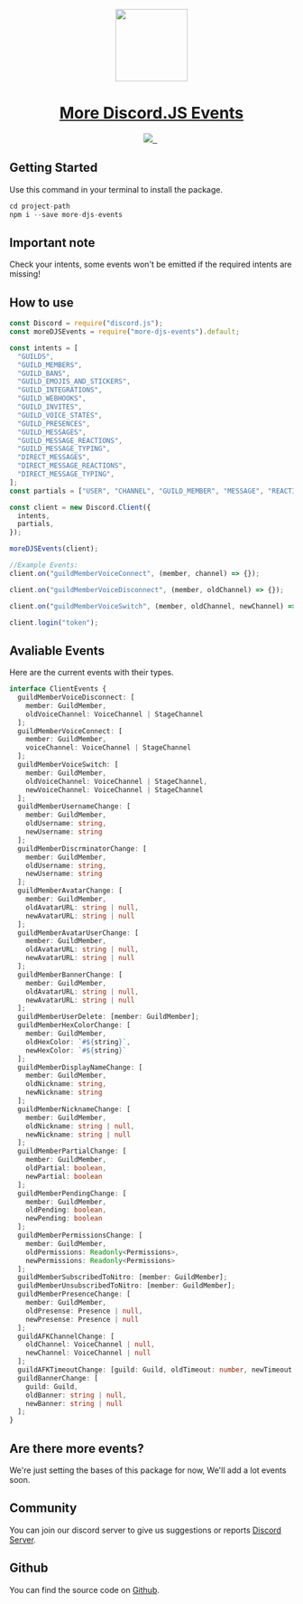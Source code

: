<p align="center">
  <a href="https://github.com/subhiashraf912/additional-discord-events">
    <img src="https://cdn.discordapp.com/attachments/900321704289656872/913816621724876820/Comp_1_00000.png" height="128">
    <h1 align="center">More Discord.JS Events</h1>
  </a>
</p>

<p align="center">
  <a aria-label="More Discord.JS Events logo" href="https://github.com/subhiashraf912/additional-discord-events">
    <img src="https://img.shields.io/badge/Made%20Tracker-Made%20By%20Aze-000?style=for-the-badge&logo=discord">
  </a>
  <a aria-label="ES Version" href="https://www.ecma-international.org/">
    <img alt="" src="https://img.shields.io/badge/ES%20Version-2015-000?style=for-the-badge&logo=javascript">
  </a>
  <a aria-label="License">
    <img alt="" src="https://img.shields.io/npm/l/next.svg?style=for-the-badge&labelColor=000000">
  </a>
  <a aria-label="Join the community on Discord" href="https://discord.gg/nQ55ZUSavA">
    <img alt="" src="https://img.shields.io/badge/Join%20the%20community-blueviolet.svg?style=for-the-badge&logo=discord&labelColor=000000&logoWidth=20">
  </a>
</p>

## Getting Started

Use this command in your terminal to install the package.

```js
cd project-path
npm i --save more-djs-events
```

## Important note

Check your intents, some events won't be emitted if the required intents are missing!

## How to use

```js
const Discord = require("discord.js");
const moreDJSEvents = require("more-djs-events").default;

const intents = [
  "GUILDS",
  "GUILD_MEMBERS",
  "GUILD_BANS",
  "GUILD_EMOJIS_AND_STICKERS",
  "GUILD_INTEGRATIONS",
  "GUILD_WEBHOOKS",
  "GUILD_INVITES",
  "GUILD_VOICE_STATES",
  "GUILD_PRESENCES",
  "GUILD_MESSAGES",
  "GUILD_MESSAGE_REACTIONS",
  "GUILD_MESSAGE_TYPING",
  "DIRECT_MESSAGES",
  "DIRECT_MESSAGE_REACTIONS",
  "DIRECT_MESSAGE_TYPING",
];
const partials = ["USER", "CHANNEL", "GUILD_MEMBER", "MESSAGE", "REACTION"];

const client = new Discord.Client({
  intents,
  partials,
});

moreDJSEvents(client);

//Example Events:
client.on("guildMemberVoiceConnect", (member, channel) => {});

client.on("guildMemberVoiceDisconnect", (member, oldChannel) => {});

client.on("guildMemberVoiceSwitch", (member, oldChannel, newChannel) => {});

client.login("token");
```

## Avaliable Events

Here are the current events with their types.

```ts
interface ClientEvents {
  guildMemberVoiceDisconnect: [
    member: GuildMember,
    oldVoiceChannel: VoiceChannel | StageChannel
  ];
  guildMemberVoiceConnect: [
    member: GuildMember,
    voiceChannel: VoiceChannel | StageChannel
  ];
  guildMemberVoiceSwitch: [
    member: GuildMember,
    oldVoiceChannel: VoiceChannel | StageChannel,
    newVoiceChannel: VoiceChannel | StageChannel
  ];
  guildMemberUsernameChange: [
    member: GuildMember,
    oldUsername: string,
    newUsername: string
  ];
  guildMemberDiscrminatorChange: [
    member: GuildMember,
    oldUsername: string,
    newUsername: string
  ];
  guildMemberAvatarChange: [
    member: GuildMember,
    oldAvatarURL: string | null,
    newAvatarURL: string | null
  ];
  guildMemberAvatarUserChange: [
    member: GuildMember,
    oldAvatarURL: string | null,
    newAvatarURL: string | null
  ];
  guildMemberBannerChange: [
    member: GuildMember,
    oldAvatarURL: string | null,
    newAvatarURL: string | null
  ];
  guildMemberUserDelete: [member: GuildMember];
  guildMemberHexColorChange: [
    member: GuildMember,
    oldHexColor: `#${string}`,
    newHexColor: `#${string}`
  ];
  guildMemberDisplayNameChange: [
    member: GuildMember,
    oldNickname: string,
    newNickname: string
  ];
  guildMemberNicknameChange: [
    member: GuildMember,
    oldNickname: string | null,
    newNickname: string | null
  ];
  guildMemberPartialChange: [
    member: GuildMember,
    oldPartial: boolean,
    newPartial: boolean
  ];
  guildMemberPendingChange: [
    member: GuildMember,
    oldPending: boolean,
    newPending: boolean
  ];
  guildMemberPermissionsChange: [
    member: GuildMember,
    oldPermissions: Readonly<Permissions>,
    newPermissions: Readonly<Permissions>
  ];
  guildMemberSubscribedToNitro: [member: GuildMember];
  guildMemberUnsubscribedToNitro: [member: GuildMember];
  guildMemberPresenceChange: [
    member: GuildMember,
    oldPresense: Presence | null,
    newPresense: Presence | null
  ];
  guildAFKChannelChange: [
    oldChannel: VoiceChannel | null,
    newChannel: VoiceChannel | null
  ];
  guildAFKTimeoutChange: [guild: Guild, oldTimeout: number, newTimeout: number];
  guildBannerChange: [
    guild: Guild,
    oldBanner: string | null,
    newBanner: string | null
  ];
}
```

## Are there more events?

We're just setting the bases of this package for now, We'll add a lot events soon.

## Community

You can join our discord server to give us suggestions or reports [Discord Server](https://discord.gg/nQ55ZUSavA).

## Github

You can find the source code on [Github](https://github.com/subhiashraf912/additional-discord-events).
